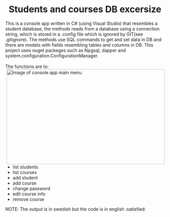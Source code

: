 <!-- db-exercise -->
<h1 align="center">Students and courses DB excersize</h1> 

This is a console app written in C# (using Visual Studio) that resembles a student database, the methods reads from a database using a connection string, which is stored in a .config file which is ignored by GIT(see .gitignore). The methods use SQL commands to get and set data in DB and there are models with fields resembling tables and columns in DB. This project uses nuget packeges such as Npgsql, dapper and system.configuration.ConfigurationManager.
</br><br>The functions are to:
<img src="https://user-images.githubusercontent.com/113366808/221890651-d57b706b-9e46-4213-abe6-729c1cdbf6ac.png" width="500" alt="Image of console app main menu" height="300" align="right">
<ul>
<li>list students
<li>list courses
<li>add student
<li>add course
<li>change password
<li>edit course info
<li>remove course
</ul>
NOTE: The output is in swedish but the code is in english :satisfied:
